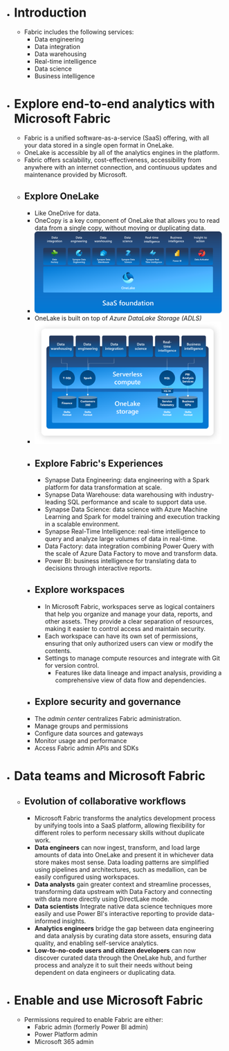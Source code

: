 - # Introduction
	- Fabric includes the following services:
		- Data engineering
		- Data integration
		- Data warehousing
		- Real-time intelligence
		- Data science
		- Business intelligence
- # Explore end-to-end analytics with Microsoft Fabric
  	- Fabric is a unified software-as-a-service (SaaS) offering, with all your data stored in a single open format in OneLake. 
   	- OneLake is accessible by all of the analytics engines in the platform. 
   	- Fabric offers scalability, cost-effectiveness, accessibility from anywhere with an internet connection, and continuous updates and maintenance provided by Microsoft.
	- ## Explore OneLake
		- Like OneDrive for data.
 		- OneCopy is a key component of OneLake that allows you to read data from a single copy, without moving or duplicating data.
  		- ![image.png](../assets/fabric-introduction.png)
		- OneLake is built on top of *Azure DataLake Storage (ADLS)*
  		-  ![image.png](../assets/onelake-storage.png)
      	- ## Explore Fabric's Experiences
     		- Synapse Data Engineering: data engineering with a Spark platform for data transformation at scale.
         	- Synapse Data Warehouse: data warehousing with industry-leading SQL performance and scale to support data use.
	       	- Synapse Data Science: data science with Azure Machine Learning and Spark for model training and execution tracking in a scalable environment.
	       	- Synapse Real-Time Intelligence: real-time intelligence to query and analyze large volumes of data in real-time.
	       	- Data Factory: data integration combining Power Query with the scale of Azure Data Factory to move and transform data.
	       	- Power BI: business intelligence for translating data to decisions through interactive reports.
        - ## Explore workspaces
      		- In Microsoft Fabric, workspaces serve as logical containers that help you organize and manage your data, reports, and other assets. They provide a clear separation of resources, making it easier to control access and maintain security.
        	- Each workspace can have its own set of permissions, ensuring that only authorized users can view or modify the contents.
         	- Settings to manage compute resources and integrate with Git for version control.
            	- Features like data lineage and impact analysis, providing a comprehensive view of data flow and dependencies.
     	- ## Explore security and governance
		- The *admin center* centralizes Fabric administration.
		- Manage groups and permissions
		- Configure data sources and gateways
		- Monitor usage and performance
		- Access Fabric admin APIs and SDKs
- # Data teams and Microsoft Fabric
	- ## Evolution of collaborative workflows
		- Microsoft Fabric transforms the analytics development process by unifying tools into a SaaS platform, allowing flexibility for different roles to perform necessary skills without duplicate work.
		- **Data engineers** can now ingest, transform, and load large amounts of data into OneLake and present it in whichever data store makes most sense. Data loading patterns are simplified using pipelines and architectures, such as medallion, can be easily configured using workspaces.
		- **Data analysts** gain greater context and streamline processes, transforming data upstream with Data Factory and connecting with data more directly using DirectLake mode.
		- **Data scientists** Integrate native data science techniques more easily and use Power BI's interactive reporting to provide data-informed insights.
		- **Analytics engineers** bridge the gap between data engineering and data analysis by curating data store assets, ensuring data quality, and enabling self-service analytics.
		- **Low-to-no-code users and citizen developers** can now discover curated data through the OneLake hub, and further process and analyze it to suit their needs without being dependent on data engineers or duplicating data.
- # Enable and use Microsoft Fabric
	- Permissions required to enable Fabric are either:
		- Fabric admin (formerly Power BI admin)
		- Power Platform admin
		- Microsoft 365 admin

